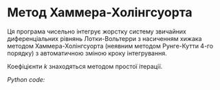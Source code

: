 # Метод Хаммера-Холінгсуорта

Ця програма чисельно інтегрує жорстку систему звичайних диференціальних рівнянь Лотки-Вольтерри з насиченням хижака методом Хаммера-Холінгсуорта (неявним методом Рунге-Кутти 4-го порядку) з автоматичною зміною кроку інтегрування.

Коефіцієнти _k_ знаходяться методом простої ітерації.


_Python code:_
